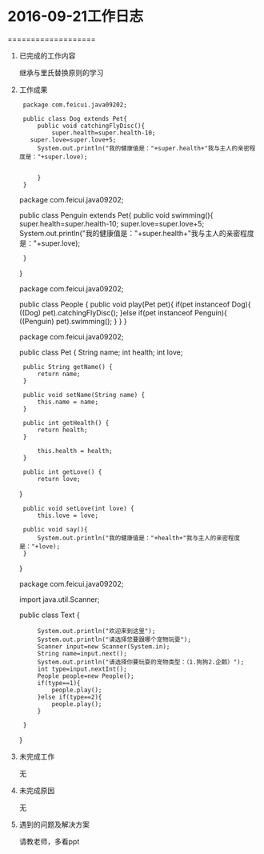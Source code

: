 # 2016-09-21工作日志
===================

1. 已完成的工作内容

    继承与里氏替换原则的学习

2. 工作成果

	    package com.feicui.java09202;
	
    	public class Dog extends Pet{
		    public void catchingFlyDisc(){
			    super.health=super.health-10;
          super.love=super.love+5;
    	    System.out.println("我的健康值是："+super.health+"我与主人的亲密程度是："+super.love);
			
			
		    }
	    }


    package com.feicui.java09202;

    public class Penguin extends Pet{
    	public void swimming(){
	    	super.health=super.health-10;
	    	super.love=super.love+5;
	    	System.out.println("我的健康值是："+super.health+"我与主人的亲密程度是："+super.love);
		
    	}

    }


    package com.feicui.java09202;

    public class People {
	    public void play(Pet pet){
	    	if(pet instanceof Dog){
		    	((Dog) pet).catchingFlyDisc();
	    	}else if(pet instanceof Penguin){
		    	((Penguin) pet).swimming();
		    }
	    }
    }


    package com.feicui.java09202;

    public class Pet {
    	String name;
    	int health;
	    int love;
	
    	public String getName() {
	    	return name;
    	}

	    public void setName(String name) {
	    	this.name = name;
	    }

    	public int getHealth() {
    		return health;
    	}

    		this.health = health;
    	}

    	public int getLove() {
	    	return love;
     }

    	public void setLove(int love) {
    		this.love = love;
    
	    public void say(){
	    	System.out.println("我的健康值是："+health+"我与主人的亲密程度是："+love);
    	}

     }


    package com.feicui.java09202;

    import java.util.Scanner;

    public class Text {
	

    		System.out.println("欢迎来到这里");
	    	System.out.println("请选择您要跟哪个宠物玩耍");
	    	Scanner input=new Scanner(System.in);
		    String name=input.next();
		    System.out.println("请选择你要玩耍的宠物类型：（1.狗狗2.企鹅）");
		    int type=input.nextInt();
	    	People people=new People();
	    	if(type==1){
	    		people.play();
		    }else if(type==2){
		    	people.play();
	    	}
		
    	}

    }
3. 未完成工作

    无 
4. 未完成原因

    无

5. 遇到的问题及解决方案

    请教老师，多看ppt

